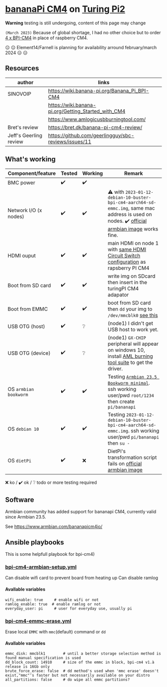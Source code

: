 # [bananaPi CM4](https://www.aliexpress.com/item/1005005115415086.html) on [Turing Pi2](https://turingpi.com/product/turing-pi-2/)

**Warning**  testing is still undergoing, content of this page may change

``(March 2023)`` Because of global shortage, I had no other choice but to order [4 x BPI-CM4](https://www.aliexpress.com/item/1005005115415086.html) in place of raspberry CM4.

 :expressionless: :expressionless: Element14/Farnell is planning for availability arround february/march 2024 :expressionless: :expressionless:

## Resources

author | links |
 --- | --- |
SINOVOIP | https://wiki.banana-pi.org/Banana_Pi_BPI-CM4
|| https://wiki.banana-pi.org/Getting_Started_with_CM4
|| https://www.amlogicusbburningtool.com/
Bret's review | https://bret.dk/banana-pi-cm4-review/
Jeff's Geerling review | https://github.com/geerlingguy/sbc-reviews/issues/11

## What's working

Component/feature |Tested | Working  | Remark
---|---|---| ---
BMC power | :heavy_check_mark:|:heavy_check_mark: | 
Network I/O (x nodes) | :heavy_check_mark: | :heavy_check_mark: | :warning: with ``2023-01-12-debian-10-buster-bpi-cm4-aarch64-sd-emmc.img``, same mac address is used on nodes. :heavy_check_mark: [official armbian image](https://www.armbian.com/bananapicm4io/) works fine.
HDMI ouput| :heavy_check_mark: |:heavy_check_mark:| main HDMI on node 1 with [same HDMI Circuit Switch configuration](https://help.turingpi.com/hc/en-us/articles/8685766680477-Specifications-and-I-O-Ports#f231ec3c) as rapsberry PI CM4
Boot from SD card| :heavy_check_mark: |:heavy_check_mark:| write img on SDcard then insert in the turingPI CM4 adapator
Boot from EMMC | :heavy_check_mark:	 |:heavy_check_mark: | boot from SD card then `dd` your img to ``/dev/mmcblk0`` [see this](https://wiki.banana-pi.org/Getting_Started_with_CM4#Install_Image_to_EMMC)
USB OTG (host) | :heavy_check_mark: |:grey_question: | (node1) I  didn't get USB host to work yet.
USB OTG (device) | :heavy_check_mark: |:grey_question: | (node1) ``GX-CHIP`` peripheral will appear on windows 10, install [AML burning tool suite](https://download.banana-pi.dev/d/3ebbfa04265d4dddb81b/files/?p=%2FTools%2Fimage_download_tools%2Faml_usb_burning_tool_V2_setup_v2.2.3.3.zip) to get the driver.
OS ``armbian bookworm`` | :heavy_check_mark:|:heavy_check_mark: | Testing [``Armbian 23.5 Bookworm minimal``](https://redirect.armbian.com/bananapicm4io/Bookworm_current_minimal). ssh working user/pwd ``root/1234`` then create ``pi/bananapi``
OS ``debian 10`` | :heavy_check_mark:|:heavy_check_mark: | Testing ``2023-01-12-debian-10-buster-bpi-cm4-aarch64-sd-emmc.img``. ssh working user/pwd ``pi/bananapi`` then ``su -``
OS ``dietPi`` | :heavy_check_mark:|:x: | DietPi's transformation script fails on [official armbian image](https://www.armbian.com/bananapicm4io/)

:x: ko / :heavy_check_mark: ok / :grey_question: todo or more testing required

## Software

Armbian community has added support for bananapi CM4, currently valid since Armbian 23.5.

See https://www.armbian.com/bananapicm4io/


## Ansible playbooks

This is some helpfull playbook for bpi-cm4)

### [bpi-cm4-armbian-setup.yml](ansible/bpi-cm4-armbian-setup.yml)

Can disable wifi card to prevent board from heating up
Can disable ramlog

#### Avallable variables
    wifi_enable: true     # enable wifi or not
    ramlog_enable: true  # enable ramlog or not
    everyday_user: pi     # user for everyday use, usually pi

### [bpi-cm4-emmc-erase.yml](ansible/bpi-cm4-emmc-erase.yml)

Erase local ``EMMC`` with ``mmc``(default) command or ``dd``

#### Avallable variables
    emmc_disk: mmcblk1        # until a better storage selection method is found manual specification is used
    dd_block_count: 14910     # size of the emmc in block, bpi-cm4 v1.à release is 16Gb only
    brute_force_erase: false  # dd method's used when 'mmc erase' doesn't exist,"mmc"'s faster but not necessarily available on your distro
    all_partitions: false     # do wipe all emmc partitions?
